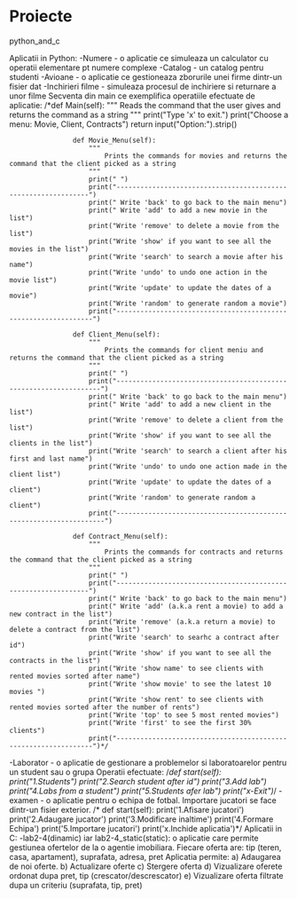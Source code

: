 # Proiecte
python_and_c

Aplicatii in Python:
  -Numere - o aplicatie ce simuleaza un calculator cu operatii elementare pt numere complexe
  -Catalog - un catalog pentru studenti
  -Avioane - o aplicatie ce gestioneaza zborurile unei firme dintr-un fisier dat
  -Inchirieri filme - simuleaza procesul de inchiriere si returnare a unor filme
            Secventa din main ce exemplifica operatiile efectuate de aplicatie:
                   /*def Main(self):
                        """
                            Reads the command that the user gives and returns the command as a string
                        """
                        print("Type 'x' to exit.")
                        print("Choose a menu: Movie, Client, Contracts")
                        return input("Option:").strip()

                    def Movie_Menu(self):
                        """
                            Prints the commands for movies and returns the command that the client picked as a string
                        """
                        print(" ")
                        print("---------------------------------------------------------------")
                        print(" Write 'back' to go back to the main menu")
                        print(" Write 'add' to add a new movie in the list")
                        print("Write 'remove' to delete a movie from the list")
                        print("Write 'show' if you want to see all the movies in the list")
                        print("Write 'search' to search a movie after his name")
                        print("Write 'undo' to undo one action in the movie list")
                        print("Write 'update' to update the dates of a movie")
                        print("Write 'random' to generate random a movie")
                        print("----------------------------------------------------------------")

                    def Client_Menu(self):
                        """
                            Prints the commands for client meniu and returns the command that the client picked as a string
                        """
                        print(" ")
                        print("------------------------------------------------------------------")
                        print(" Write 'back' to go back to the main menu")
                        print(" Write 'add' to add a new client in the list")
                        print("Write 'remove' to delete a client from the list")
                        print("Write 'show' if you want to see all the clients in the list")
                        print("Write 'search' to search a client after his first and last name")
                        print("Write 'undo' to undo one action made in the client list")
                        print("Write 'update' to update the dates of a client")
                        print("Write 'random' to generate random a client")
                        print("-------------------------------------------------------------------")

                    def Contract_Menu(self):
                        """
                            Prints the commands for contracts and returns the command that the client picked as a string
                        """
                        print(" ")
                        print("---------------------------------------------------------------")
                        print(" Write 'back' to go back to the main menu")
                        print(" Write 'add' (a.k.a rent a movie) to add a new contract in the list")
                        print("Write 'remove' (a.k.a return a movie) to delete a contract from the list")
                        print("Write 'search' to searhc a contract after id")
                        print("Write 'show' if you want to see all the contracts in the list")
                        print("Write 'show name' to see clients with rented movies sorted after name")
                        print("Write 'show movie' to see the latest 10 movies ")
                        print("Write 'show rent' to see clients with rented movies sorted after the number of rents")
                        print("Write 'top' to see 5 most rented movies")
                        print("Write 'first' to see the first 30% clients")
                        print("----------------------------------------------------------------")*/
  -Laborator - o aplicatie de gestionare a problemelor si laboratoarelor pentru un student sau o grupa 
                  Operatii efectuate:
                  /*def start(self):
                        print("1.Students")
                        print("2.Search student after id")
                        print("3.Add lab")
                        print("4.Labs from a student")
                        print("5.Students afer lab")
                        print("x-Exit")*/
  -examen - o aplicatie pentru o echipa de fotbal. Importare jucatori se face dintr-un fisier exterior.
  /* def start(self):
        print('1.Afisare jucatori')
        print('2.Adaugare jucator')
        print('3.Modificare inaltime')
        print('4.Formare Echipa')
        print('5.Importare jucatori')
        print('x.Inchide aplicatia')*/
Aplicatii in C:
  -lab2-4(dinamic) iar lab2-4_static(static): o aplicatie care permite gestiunea ofertelor de la o agentie imobiliara.
Fiecare oferta are: tip (teren, casa, apartament), suprafata, adresa, pret
Aplicatia permite:
 a) Adaugarea de noi oferte. 
 b) Actualizare oferte
 c) Stergere oferta
 d) Vizualizare oferete ordonat dupa pret, tip (crescator/descrescator)
 e) Vizualizare oferta filtrate dupa un criteriu (suprafata, tip, pret)
